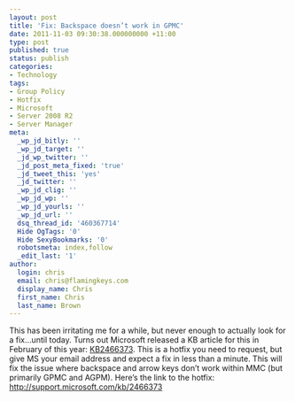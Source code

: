 ```yaml
---
layout: post
title: 'Fix: Backspace doesn’t work in GPMC'
date: 2011-11-03 09:30:38.000000000 +11:00
type: post
published: true
status: publish
categories:
- Technology
tags:
- Group Policy
- Hotfix
- Microsoft
- Server 2008 R2
- Server Manager
meta:
  _wp_jd_bitly: ''
  _wp_jd_target: ''
  _jd_wp_twitter: ''
  _jd_post_meta_fixed: 'true'
  _jd_tweet_this: 'yes'
  _jd_twitter: ''
  _wp_jd_clig: ''
  _wp_jd_wp: ''
  _wp_jd_yourls: ''
  _wp_jd_url: ''
  dsq_thread_id: '460367714'
  Hide OgTags: '0'
  Hide SexyBookmarks: '0'
  robotsmeta: index,follow
  _edit_last: '1'
author:
  login: chris
  email: chris@flamingkeys.com
  display_name: Chris
  first_name: Chris
  last_name: Brown
---
```

This has been irritating me for a while, but never enough to actually look for a fix…until today. Turns out Microsoft released a KB article for this in February of this year: <a href="http://support.microsoft.com/kb/2466373" target="_blank">KB2466373</a>. This is a hotfix you need to request, but give MS your email address and expect a fix in less than a minute. This will fix the issue where backspace and arrow keys don’t work within MMC (but primarily GPMC and AGPM). Here’s the link to the hotfix:
<a href="http://support.microsoft.com/kb/2466373">http://support.microsoft.com/kb/2466373</a>
